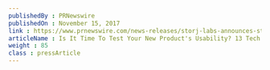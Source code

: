 ```yaml
---
publishedBy : PRNewswire
publishedOn : November 15, 2017
link : https://www.prnewswire.com/news-releases/storj-labs-announces-storj-tokens-now-listed-on-huobi-pro-exchange-for-trading-300556143.html
articleName : Is It Time To Test Your New Product's Usability? 13 Tech Experts Weigh In
weight : 85 
class : pressArticle
---
```

